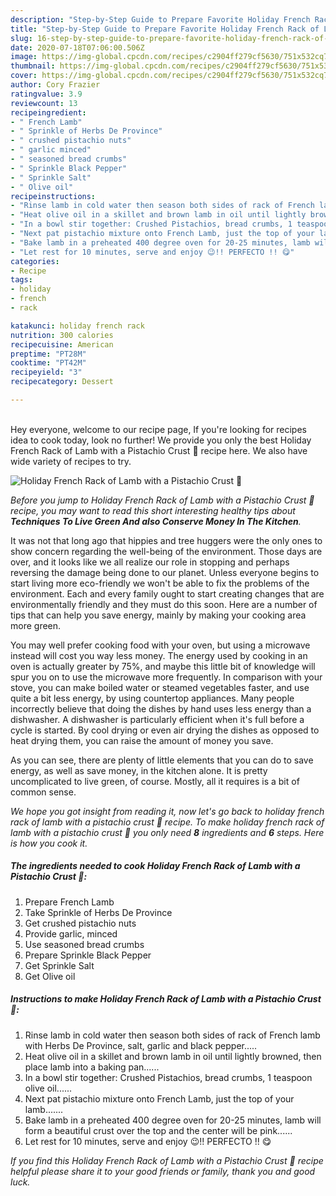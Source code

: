 ```yaml
---
description: "Step-by-Step Guide to Prepare Favorite Holiday French Rack of Lamb with a Pistachio Crust 🐑"
title: "Step-by-Step Guide to Prepare Favorite Holiday French Rack of Lamb with a Pistachio Crust 🐑"
slug: 16-step-by-step-guide-to-prepare-favorite-holiday-french-rack-of-lamb-with-a-pistachio-crust
date: 2020-07-18T07:06:00.506Z
image: https://img-global.cpcdn.com/recipes/c2904ff279cf5630/751x532cq70/holiday-french-rack-of-lamb-with-a-pistachio-crust-🐑-recipe-main-photo.jpg
thumbnail: https://img-global.cpcdn.com/recipes/c2904ff279cf5630/751x532cq70/holiday-french-rack-of-lamb-with-a-pistachio-crust-🐑-recipe-main-photo.jpg
cover: https://img-global.cpcdn.com/recipes/c2904ff279cf5630/751x532cq70/holiday-french-rack-of-lamb-with-a-pistachio-crust-🐑-recipe-main-photo.jpg
author: Cory Frazier
ratingvalue: 3.9
reviewcount: 13
recipeingredient:
- " French Lamb"
- " Sprinkle of Herbs De Province"
- " crushed pistachio nuts"
- " garlic minced"
- " seasoned bread crumbs"
- " Sprinkle Black Pepper"
- " Sprinkle Salt"
- " Olive oil"
recipeinstructions:
- "Rinse lamb in cold water then season both sides of rack of French lamb with Herbs De Province, salt, garlic and black pepper....."
- "Heat olive oil in a skillet and brown lamb in oil until lightly browned, then place lamb into a baking pan......"
- "In a bowl stir together: Crushed Pistachios, bread crumbs, 1 teaspoon olive oil......"
- "Next pat pistachio mixture onto French Lamb, just the top of your lamb......."
- "Bake lamb in a preheated 400 degree oven for 20-25 minutes, lamb will form a beautiful crust over the top and the center will be pink......"
- "Let rest for 10 minutes, serve and enjoy 😉!! PERFECTO !! 😋"
categories:
- Recipe
tags:
- holiday
- french
- rack

katakunci: holiday french rack 
nutrition: 300 calories
recipecuisine: American
preptime: "PT28M"
cooktime: "PT42M"
recipeyield: "3"
recipecategory: Dessert

---
```

<br>
Hey everyone, welcome to our recipe page, If you're looking for recipes idea to cook today, look no further! We provide you only the best Holiday French Rack of Lamb with a Pistachio Crust 🐑 recipe here. We also have wide variety of recipes to try.
<br>


![Holiday French Rack of Lamb with a Pistachio Crust 🐑](https://img-global.cpcdn.com/recipes/c2904ff279cf5630/751x532cq70/holiday-french-rack-of-lamb-with-a-pistachio-crust-🐑-recipe-main-photo.jpg)

<i>Before you jump to Holiday French Rack of Lamb with a Pistachio Crust 🐑 recipe, you may want to read this short interesting healthy tips about 
<strong>Techniques To Live Green And also Conserve Money In The Kitchen</strong>.</i>
</br>

It was not that long ago that hippies and tree huggers were the only ones to show concern regarding the well-being of the environment. Those days are over, and it looks like we all realize our role in stopping and perhaps reversing the damage being done to our planet. Unless everyone begins to start living more eco-friendly we won't be able to fix the problems of the environment. Each and every family ought to start creating changes that are environmentally friendly and they must do this soon. Here are a number of tips that can help you save energy, mainly by making your cooking area more green.

You may well prefer cooking food with your oven, but using a microwave instead will cost you way less money. The energy used by cooking in an oven is actually greater by 75%, and maybe this little bit of knowledge will spur you on to use the microwave more frequently. In comparison with your stove, you can make boiled water or steamed vegetables faster, and use quite a bit less energy, by using countertop appliances. Many people incorrectly believe that doing the dishes by hand uses less energy than a dishwasher. A dishwasher is particularly efficient when it's full before a cycle is started. By cool drying or even air drying the dishes as opposed to heat drying them, you can raise the amount of money you save.

As you can see, there are plenty of little elements that you can do to save energy, as well as save money, in the kitchen alone. It is pretty uncomplicated to live green, of course. Mostly, all it requires is a bit of common sense.


<i>We hope you got insight from reading it, now let's go back to holiday french rack of lamb with a pistachio crust 🐑 recipe. To make holiday french rack of lamb with a pistachio crust 🐑 you only need <strong>8</strong> ingredients and <strong>6</strong> steps. Here is how you cook it.
</i>

##### The ingredients needed to cook Holiday French Rack of Lamb with a Pistachio Crust 🐑:

1. Prepare  French Lamb
1. Take  Sprinkle of Herbs De Province
1. Get  crushed pistachio nuts
1. Provide  garlic, minced
1. Use  seasoned bread crumbs
1. Prepare  Sprinkle Black Pepper
1. Get  Sprinkle Salt
1. Get  Olive oil


##### Instructions to make Holiday French Rack of Lamb with a Pistachio Crust 🐑:

1. Rinse lamb in cold water then season both sides of rack of French lamb with Herbs De Province, salt, garlic and black pepper.....
1. Heat olive oil in a skillet and brown lamb in oil until lightly browned, then place lamb into a baking pan......
1. In a bowl stir together: Crushed Pistachios, bread crumbs, 1 teaspoon olive oil......
1. Next pat pistachio mixture onto French Lamb, just the top of your lamb.......
1. Bake lamb in a preheated 400 degree oven for 20-25 minutes, lamb will form a beautiful crust over the top and the center will be pink......
1. Let rest for 10 minutes, serve and enjoy 😉!! PERFECTO !! 😋


<i>If you find this Holiday French Rack of Lamb with a Pistachio Crust 🐑 recipe helpful please share it to your good friends or family, thank you and good luck.</i>
